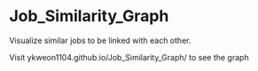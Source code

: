 # Job_Similarity_Graph
 Visualize similar jobs to be linked with each other.

Visit ykweon1104.github.io/Job_Similarity_Graph/ to see the graph
